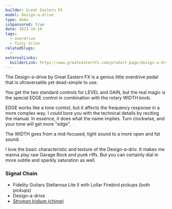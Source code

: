 ```yaml
---
builder: Great Eastern FX
model: Design-a-drive
type: demo
isSponsored: true
date: 2023-10-10
tags:
  - overdrive
  - fuzzy drive
relatedSlugs:
  -
externalLinks:
  builderLink: https://www.greateasternfx.com/product-page/design-a-drive
---
```


The Design-a-drive by Great Eastern FX is a genius little overdrive pedal that is ultraversatile yet dead-simple to use.

You get the two standard controls for LEVEL and GAIN, but the real magic is the special EDGE control in combination with the rotary WIDTH knob.

EDGE works like a tone control, but it affects the frequency response in a more complex way. I could bore you with the technical details by reciting the manual. In essence, it does what the name implies. Turn clockwise, and your tone will get more "edge".

The WIDTH goes from a mid-focused, tight sound to a more open and fat sound.

I love the basic characteristic and texture of the Design-a-driv. It makes me wanna play raw Garage Rock and punk riffs. But you can certainly dial in more subtle and sparkly saturation as well.

### Signal Chain

- Fidelity Guitars Stellarosa Lite II with Lollar Firebird pickups (both pickups)
- Design-a-drive
- [Strymon Iridium (chime)](/demos/strymon-iridium)
